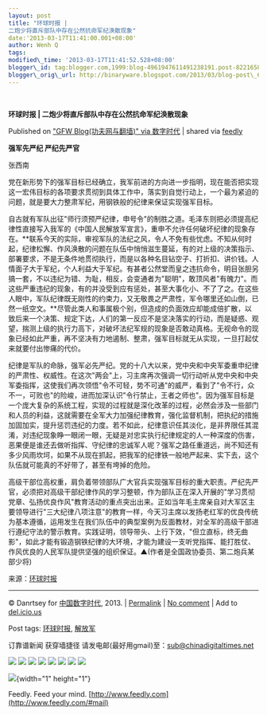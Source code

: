 ```yaml
--- 
layout: post 
title: "环球时报 |
二炮少将直斥部队中存在公然抗命军纪涣散现象" 
date:'2013-03-17T11:41:00.001+08:00' 
author: Wenh Q
tags:
modified\_time: '2013-03-17T11:41:52.528+08:00' 
blogger\_id: tag:blogger.com,1999:blog-4961947611491238191.post-8221658181577871543
blogger\_orig\_url: http://binaryware.blogspot.com/2013/03/blog-post\_634.html
---
```



 
<div class="article">

<div class="header">

**环球时报 | 二炮少将直斥部队中存在公然抗命军纪涣散现象**

</div>

<div class="source">

Published on ["GFW Blog(功夫网与翻墙)" via
数字时代](https://kexueshangwang.info/chinese/2013/03/%E7%8E%AF%E7%90%83%E6%97%B6%E6%8A%A5-%E4%BA%8C%E7%82%AE%E5%B0%91%E5%B0%86%E7%9B%B4%E6%96%A5%E9%83%A8%E9%98%9F%E4%B8%AD%E5%AD%98%E5%9C%A8%E5%85%AC%E7%84%B6%E6%8A%97%E5%91%BD%E5%86%9B%E7%BA%AA/?utm_source=feedburner&utm_medium=feed&utm_campaign=Feed%3A+chinagfwblog+(GFW+Blog%EF%BC%88%E5%8A%9F%E5%A4%AB%E7%BD%91%E4%B8%8E%E7%BF%BB%E5%A2%99%EF%BC%89))
| shared via [feedly](http://www.feedly.com)

</div>

<div>

**强军先严纪 严纪先严官**

张西南

党在新形势下的强军目标已经确立，我军前进的方向进一步指明，现在能否把实现这一宏伟目标的各项要求贯彻到具体工作中，落实到自觉行动上，一个最为紧迫的问题，就是要大力整肃军纪，用钢铁般的纪律来保证实现强军目标。

自古就有军队出征"师行须预严纪律，申号令"的制胜之道。毛泽东则把必须提高纪律性直接写入我军的《中国人民解放军宣言》，重申不允许任何破坏纪律的现象存在。**联系今天的实际，审视军队的法纪之风，令人不免有些忧虑。不知从何时起，纪律松懈、作风涣散的问题在队伍中悄悄滋生蔓延，有的对上级的决策指示、部署要求，不是无条件地贯彻执行，而是以各种名目钻空子、打折扣、讲价钱。人情面子大于军纪，个人利益大于军纪。有甚者公然堂而皇之违抗命令，明目张胆另搞一套，不以违纪为错、为耻，相反，会变通者为"聪明"，敢顶风者"有魄力"。而这些严重违纪的现象，有的并没受到应有惩处，甚至大事化小、不了了之。在这些人眼中，军队纪律既无刚性的约束力，又无敬畏之严肃性，军令哪里还如山倒，已然一纸空文。**尽管此类人和事属极个别，但造成的负面效应却能成倍扩散，以致后来一个决策、规定下达，人们的第一反应不是坚决落实的行动，而是疑惑、观望，揣测上级的执行力高下，对破坏法纪军规的现象是否敢动真格。无视命令的现象已经如此严重，再不坚决有力地遏制、整肃，强军目标就无从实现，一旦打起仗来就要付出惨痛的代价。

纪律是军队的命脉，强军必先严纪。党的十八大以来，党中央和中央军委重申纪律的严肃性、权威性。在这次"两会"上，习主席再次强调一切行动听从党中央和中央军委指挥，这使我们再次领悟"令不可轻，势不可通"的威严，看到了"令不行，众不一，可败也"的险峻，进而加深认识"令行禁止，王者之师也"。因为强军目标是一个庞大复杂的系统工程，实现的过程就是深化改革的过程，必然会涉及一些部门和人员的利益，这就需要在全军大力加强纪律教育，强化监督机制，把执纪的措施加固加实，提升惩罚违纪的力度。若不如此，纪律意识任其淡化，是非界限任其混淆，对违纪现象睁一眼闭一眼，无疑是对忠实执行纪律规定的人一种深度的伤害，恶果便是谁还去做听指挥、守纪律的忠诚军人呢？强军之路任重道远，尚不知还有多少风雨坎坷，如果不从现在抓起，把我军的纪律铁一般地严起来、实下去，这个队伍就可能真的不好带了，甚至有垮掉的危险。

高级干部位高权重，肩负着带领部队广大官兵实现强军目标的重大职责。严纪先严官，必须把对高级干部纪律作风的学习整顿，作为部队正在深入开展的"学习贯彻党章、弘扬优良作风"教育活动的重点突出出来。正如当年毛主席亲自对大军区主要领导进行"三大纪律八项注意"的教育一样，今天习主席以发扬老红军的优良传统为基本遵循，运用发生在我们队伍中的典型案例为反面教材，对全军的高级干部进行遵纪守法的警示教育。实践证明，领导带头、上行下效，"但立直标，终无曲影"，如此才能有锻造钢铁纪律的大环境，才能为建设一支听党指挥、能打胜仗、作风优良的人民军队提供坚强的组织保证。▲(作者是全国政协委员、第二炮兵某部少将)

来源：[环球时报](https://kexueshangwang.info/chinese/tag/%e7%8e%af%e7%90%83%e6%97%b6%e6%8a%a5/?category=10466 "标签 环球时报 下的日志")

------------------------------------------------------------------------

© Danrtsey for [中国数字时代](https://kexueshangwang.info/chinese),
2013. |
[Permalink](https://kexueshangwang.info/chinese/2013/03/%e7%8e%af%e7%90%83%e6%97%b6%e6%8a%a5-%e4%ba%8c%e7%82%ae%e5%b0%91%e5%b0%86%e7%9b%b4%e6%96%a5%e9%83%a8%e9%98%9f%e4%b8%ad%e5%ad%98%e5%9c%a8%e5%85%ac%e7%84%b6%e6%8a%97%e5%91%bd%e5%86%9b%e7%ba%aa/)
| [No
comment](https://kexueshangwang.info/chinese/2013/03/%e7%8e%af%e7%90%83%e6%97%b6%e6%8a%a5-%e4%ba%8c%e7%82%ae%e5%b0%91%e5%b0%86%e7%9b%b4%e6%96%a5%e9%83%a8%e9%98%9f%e4%b8%ad%e5%ad%98%e5%9c%a8%e5%85%ac%e7%84%b6%e6%8a%97%e5%91%bd%e5%86%9b%e7%ba%aa/#comments)
| Add to
[del.icio.us](http://del.icio.us/post?url=https://kexueshangwang.info/chinese/2013/03/%e7%8e%af%e7%90%83%e6%97%b6%e6%8a%a5-%e4%ba%8c%e7%82%ae%e5%b0%91%e5%b0%86%e7%9b%b4%e6%96%a5%e9%83%a8%e9%98%9f%e4%b8%ad%e5%ad%98%e5%9c%a8%e5%85%ac%e7%84%b6%e6%8a%97%e5%91%bd%e5%86%9b%e7%ba%aa/&title=%E7%8E%AF%E7%90%83%E6%97%B6%E6%8A%A5%20%7C%20%E4%BA%8C%E7%82%AE%E5%B0%91%E5%B0%86%E7%9B%B4%E6%96%A5%E9%83%A8%E9%98%9F%E4%B8%AD%E5%AD%98%E5%9C%A8%E5%85%AC%E7%84%B6%E6%8A%97%E5%91%BD%E5%86%9B%E7%BA%AA%E6%B6%A3%E6%95%A3%E7%8E%B0%E8%B1%A1)

Post tags:
[环球时报](https://kexueshangwang.info/chinese/tag/%e7%8e%af%e7%90%83%e6%97%b6%e6%8a%a5/?category=10466),
[解放军](https://kexueshangwang.info/chinese/tag/%e8%a7%a3%e6%94%be%e5%86%9b/?category=10466)

订靠谱新闻 获穿墙捷径
请发电邮(最好用gmail)至：<sub@chinadigitaltimes.net>


<div>

[![](http://feeds.feedburner.com/~ff/chinagfwblog?d=yIl2AUoC8zA)](http://feeds.feedburner.com/~ff/chinagfwblog?a=5zTbdgzBfaY:MrVyRbo9ltc:yIl2AUoC8zA)
[![](http://feeds.feedburner.com/~ff/chinagfwblog?i=5zTbdgzBfaY:MrVyRbo9ltc:-BTjWOF_DHI)](http://feeds.feedburner.com/~ff/chinagfwblog?a=5zTbdgzBfaY:MrVyRbo9ltc:-BTjWOF_DHI)
[![](http://feeds.feedburner.com/~ff/chinagfwblog?i=5zTbdgzBfaY:MrVyRbo9ltc:F7zBnMyn0Lo)](http://feeds.feedburner.com/~ff/chinagfwblog?a=5zTbdgzBfaY:MrVyRbo9ltc:F7zBnMyn0Lo)
[![](http://feeds.feedburner.com/~ff/chinagfwblog?i=5zTbdgzBfaY:MrVyRbo9ltc:V_sGLiPBpWU)](http://feeds.feedburner.com/~ff/chinagfwblog?a=5zTbdgzBfaY:MrVyRbo9ltc:V_sGLiPBpWU)
[![](http://feeds.feedburner.com/~ff/chinagfwblog?d=qj6IDK7rITs)](http://feeds.feedburner.com/~ff/chinagfwblog?a=5zTbdgzBfaY:MrVyRbo9ltc:qj6IDK7rITs)
[![](http://feeds.feedburner.com/~ff/chinagfwblog?d=l6gmwiTKsz0)](http://feeds.feedburner.com/~ff/chinagfwblog?a=5zTbdgzBfaY:MrVyRbo9ltc:l6gmwiTKsz0)
[![](http://feeds.feedburner.com/~ff/chinagfwblog?i=5zTbdgzBfaY:MrVyRbo9ltc:gIN9vFwOqvQ)](http://feeds.feedburner.com/~ff/chinagfwblog?a=5zTbdgzBfaY:MrVyRbo9ltc:gIN9vFwOqvQ)
[![](http://feeds.feedburner.com/~ff/chinagfwblog?d=TzevzKxY174)](http://feeds.feedburner.com/~ff/chinagfwblog?a=5zTbdgzBfaY:MrVyRbo9ltc:TzevzKxY174)

</div>

![](http://feeds.feedburner.com/~r/chinagfwblog/~4/5zTbdgzBfaY){width="1"
height="1"}

</div>




</div>

<div class="footer">

Feedly. Feed your mind.
[http://www.feedly.com](http://www.feedly.com/#mail)

</div>
